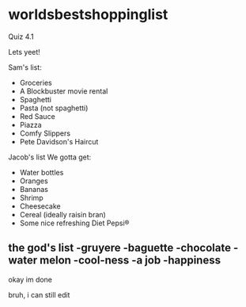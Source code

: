 # worldsbestshoppinglist
Quiz 4.1

Lets yeet!

Sam's list:
- Groceries
- A Blockbuster movie rental
- Spaghetti
- Pasta (not spaghetti)
- Red Sauce
- Piazza
- Comfy Slippers
- Pete Davidson's Haircut

Jacob's list
We gotta get:
- Water bottles
- Oranges
- Bananas
- Shrimp
- Cheesecake
- Cereal (ideally raisin bran)
- Some nice refreshing Diet Pepsi®

the god's list
-gruyere 
-baguette
-chocolate 
-water melon
-cool-ness
-a job
-happiness
-
okay im done





bruh, i can still edit
